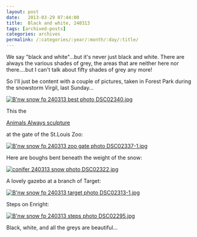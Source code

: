 ```yaml
---
layout: post
date:	2013-03-29 07:44:00
title:  Black and white, 240313
tags: [archived-posts]
categories: archives
permalink: /:categories/:year/:month/:day/:title/
---
```

We say "black and white"...but it's never just black and white. There are always the various shades of grey, the areas that are neither here nor there....but I can't talk about fifty shades of grey any more!

So I'll just be content with a couple of pictures, taken in Forest Park during the snowstorm Virgil, last Sunday...

<a href="http://s1264.photobucket.com/user/mnypx/media/DSC02340.jpg.html" target="_blank"><img src="http://i1264.photobucket.com/albums/jj483/mnypx/DSC02340.jpg" border="0" alt="B'nw snow fp 240313 best photo DSC02340.jpg"/></a>

This the 

<a href="http://www.stlzoo.org/about/featurednews/animalsalwayssculpture/"> Animals Always sculpture </a>

at the gate of the St.Louis Zoo:

<a href="http://s1264.photobucket.com/user/mnypx/media/DSC02337-1.jpg.html" target="_blank"><img src="http://i1264.photobucket.com/albums/jj483/mnypx/DSC02337-1.jpg" border="0" alt="B'nw snow fp 240313 zoo gate photo DSC02337-1.jpg"/></a>

Here are boughs bent beneath the weight of the snow:

<a href="http://s1264.photobucket.com/user/mnypx/media/DSC02322.jpg.html" target="_blank"><img src="http://i1264.photobucket.com/albums/jj483/mnypx/DSC02322.jpg" border="0" alt="conifer 240313 snow photo DSC02322.jpg"/></a>

A lovely gazebo at a branch of Target:

<a href="http://s1264.photobucket.com/user/mnypx/media/DSC02313-1.jpg.html" target="_blank"><img src="http://i1264.photobucket.com/albums/jj483/mnypx/DSC02313-1.jpg" border="0" alt="B'nw snow fp 240313 target photo DSC02313-1.jpg"/></a>

Steps on Enright:

<a href="http://s1264.photobucket.com/user/mnypx/media/DSC02295.jpg.html" target="_blank"><img src="http://i1264.photobucket.com/albums/jj483/mnypx/DSC02295.jpg" border="0" alt="B'nw snow fp 240313 steps photo DSC02295.jpg"/></a>

Black, white, and all the greys are beautiful...
